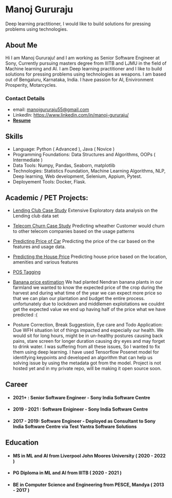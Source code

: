 # Manoj Gururaju

Deep learning practitioner, I would like to build solutions for pressing problems using technologies.

## About Me

Hi I am Manoj Gururaju! and I am working as Senior Software Engineer at Sony, Currently pursuing masters degree from IIITB and LJMU in the field of Machine learning and AI. I am Deep learning practitioner and I like to build solutions for pressing problems using technologies as weapons. I am based out of Bengaluru, Karnataka, India. I have passion for AI, Enivironment Prosperity, Motarcycles.


### Contact Details

- email: manojgururaju55@gmail.com
- LinkedIn: https://www.linkedin.com/in/manoj-gururaju/
- **[Resume](https://drive.google.com/file/d/1ecXq0f_Vz8gfBQ3DBgsQ2b7MsJCvR1pk/view?usp=sharing)**


## Skills

- Language: Python ( Advanced ), Java ( Novice )
- Programming Foundations: Data Structures and Algorithms, OOPs ( Intermediate )
- Data Tools: Numpy, Pandas, Seaborn, matplotlib
- Technologies: Statistics Foundation, Machine Learning Algorithms, NLP, Deep learning, Web development, Selenium, Appium, Pytest.
- Deployement Tools: Docker, Flask.

## Academic / PET Projects:

- [Lending Club Case Study](https://www.kaggle.com/manojgururaju/lending-club-case-study)
Extensive Exploratory data analysis on the Lending club data set

- [Telecom Churn Case Study](https://www.kaggle.com/manojgururaju/telecom-churn)
Predicting wheather Customer would churn to other telecom companies based on the usage patterns

- [Predicting Price of Car](https://www.kaggle.com/manojgururaju/predicting-the-price-of-car-based-on-its-features)
Predicting the price of the car based on the features and usage data.

- [Predicting the House Price](https://www.kaggle.com/manojgururaju/advanced-regression)
Predicting house price based on the location, amenities and various features

- [POS Tagging](https://www.kaggle.com/manojgururaju/pos-tagging)

- [Banana price estimation](https://www.kaggle.com/manojgururaju/banana-price-prediction-and-eda)
We had planted Nendran banana plants in our farmland we wanted to know the expected price of the crop during the harvest and during what time of the year we can expect more price so that we can plan our plantation and budget the entire process. unfortunately due to lockdown and middlemen exploitations we couldnt get the expected value we end up having half of the  price what we have predicted :(

- Posture Correction, Break Suggestioin, Eye care and Todo Application:
Due WFH situation lot of things impacted and especially our health. We would sit for long hours, might be in un-healthy postures causing back pains, stare screen for longer duration causing dry eyes and may forget to drink water. I was suffering from all these issues, So I wanted to fix them using deep learning. I have used Tensorflow Posenet model
for identifying keypoints and developed an algorithm that can help us solving issue by using the metadata got from the model. Project is not hosted yet and in my private repo, will be making it open source soon.


## Career

- #### 2021+ : Senior Software Engineer - Sony India Software Centre

- #### 2019 - 2021 : Software Enigineer - Sony India Software Centre

- #### 2017 - 2019: Software Engineer - Deployed as Consultant to Sony India Software Centre via Test Yantra Software Solutions

## Education

- #### MS in ML and AI from Liverpool John Moores University ( 2020 - 2022 )

- #### PG Diploma in ML and AI from IIITB ( 2020 - 2021 )

- #### BE in Computer Science and Engineering from PESCE, Mandya ( 2013 - 2017 )

